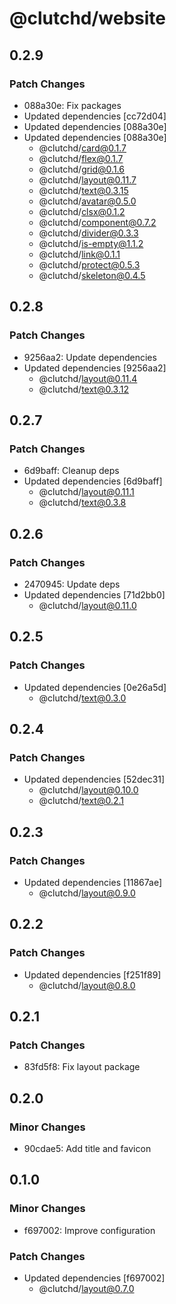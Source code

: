 # @clutchd/website

## 0.2.9

### Patch Changes

- 088a30e: Fix packages
- Updated dependencies [cc72d04]
- Updated dependencies [088a30e]
- Updated dependencies [088a30e]
  - @clutchd/card@0.1.7
  - @clutchd/flex@0.1.7
  - @clutchd/grid@0.1.6
  - @clutchd/layout@0.11.7
  - @clutchd/text@0.3.15
  - @clutchd/avatar@0.5.0
  - @clutchd/clsx@0.1.2
  - @clutchd/component@0.7.2
  - @clutchd/divider@0.3.3
  - @clutchd/is-empty@1.1.2
  - @clutchd/link@0.1.1
  - @clutchd/protect@0.5.3
  - @clutchd/skeleton@0.4.5

## 0.2.8

### Patch Changes

- 9256aa2: Update dependencies
- Updated dependencies [9256aa2]
  - @clutchd/layout@0.11.4
  - @clutchd/text@0.3.12

## 0.2.7

### Patch Changes

- 6d9baff: Cleanup deps
- Updated dependencies [6d9baff]
  - @clutchd/layout@0.11.1
  - @clutchd/text@0.3.8

## 0.2.6

### Patch Changes

- 2470945: Update deps
- Updated dependencies [71d2bb0]
  - @clutchd/layout@0.11.0

## 0.2.5

### Patch Changes

- Updated dependencies [0e26a5d]
  - @clutchd/text@0.3.0

## 0.2.4

### Patch Changes

- Updated dependencies [52dec31]
  - @clutchd/layout@0.10.0
  - @clutchd/text@0.2.1

## 0.2.3

### Patch Changes

- Updated dependencies [11867ae]
  - @clutchd/layout@0.9.0

## 0.2.2

### Patch Changes

- Updated dependencies [f251f89]
  - @clutchd/layout@0.8.0

## 0.2.1

### Patch Changes

- 83fd5f8: Fix layout package

## 0.2.0

### Minor Changes

- 90cdae5: Add title and favicon

## 0.1.0

### Minor Changes

- f697002: Improve configuration

### Patch Changes

- Updated dependencies [f697002]
  - @clutchd/layout@0.7.0
